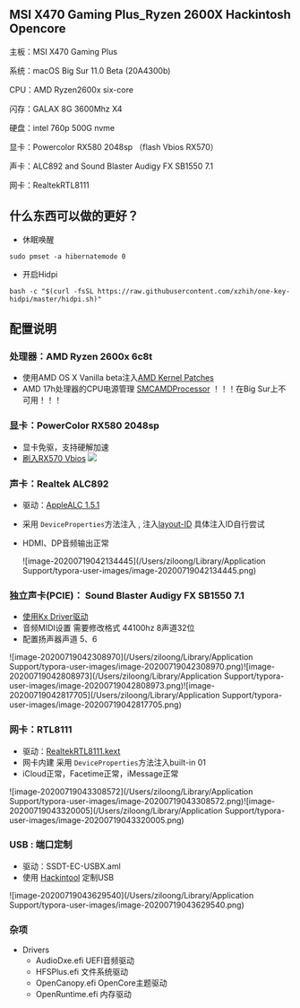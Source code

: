 ## MSI X470 Gaming Plus_Ryzen 2600X Hackintosh Opencore



主板：MSI X470 Gaming Plus 

系统：macOS Big Sur 11.0 Beta (20A4300b)

CPU：AMD Ryzen2600x six-core

闪存：GALAX 8G 3600Mhz X4

硬盘：intel 760p 500G nvme

显卡：Powercolor RX580 2048sp （flash Vbios RX570）

声卡：ALC892 and Sound Blaster Audigy FX SB1550 7.1

网卡：RealtekRTL8111 



## 什么东西可以做的更好？

- 休眠唤醒


`sudo pmset -a hibernatemode 0`

- 开启Hidpi

`bash -c "$(curl -fsSL https://raw.githubusercontent.com/xzhih/one-key-hidpi/master/hidpi.sh)"`



## 配置说明

### 处理器：AMD Ryzen 2600x 6c8t

- 使用AMD OS X Vanilla beta注入[AMD Kernel Patches](https://github.com/AMD-OSX/AMD_Vanilla/tree/experimental-opencore)
- AMD 17h处理器的CPU电源管理  [SMCAMDProcessor](https://github.com/trulyspinach/SMCAMDProcessor)    ！！！在Big Sur上不可用！！！

### 显卡：PowerColor RX580 2048sp

- 显卡免驱，支持硬解加速
- [刷入RX570 Vbios](http://bbs.pcbeta.com/viewthread-1822790-1-1.html)
![](![image-20200719040550344.png](https://github.com/Ziloong/macOS-big-sur-for-Ryzen-2600x-OpenCore-EFI/blob/master/Readme_jpg/image-20200719040550344.png?raw=true))


### 声卡：Realtek ALC892 

- 驱动：[AppleALC 1.5.1](https://github.com/acidanthera/AppleALC)

- 采用 `DeviceProperties`方法注入 , 注入[layout-ID](https://github.com/acidanthera/AppleALC/wiki/Supported-codecs)  具体注入ID自行尝试

- HDMI、DP音频输出正常

  ![image-20200719042134445](/Users/ziloong/Library/Application Support/typora-user-images/image-20200719042134445.png)



### 独立声卡(PCIE)： Sound Blaster Audigy FX SB1550 7.1

- [使用Kx Driver驱动](https://www.insanelymac.com/forum/topic/321954-kx-audio-driver-mod-sound-blaster-live-audigy-124rx-emu-edsp/)
- 音频MIDI设置 需要修改格式 44100hz 8声道32位
- 配置扬声器声道 5、6

![image-20200719042308970](/Users/ziloong/Library/Application Support/typora-user-images/image-20200719042308970.png)![image-20200719042808973](/Users/ziloong/Library/Application Support/typora-user-images/image-20200719042808973.png)![image-20200719042817705](/Users/ziloong/Library/Application Support/typora-user-images/image-20200719042817705.png)



### 网卡：RTL8111 

- 驱动：[RealtekRTL8111.kext](https://github.com/Mieze/RTL8111_driver_for_OS_X/releases)
- 网卡内建  采用 `DeviceProperties`方法注入built-in 01
- iCloud正常，Facetime正常，iMessage正常

![image-20200719043308572](/Users/ziloong/Library/Application Support/typora-user-images/image-20200719043308572.png)![image-20200719043320005](/Users/ziloong/Library/Application Support/typora-user-images/image-20200719043320005.png)



### USB : 端口定制

- 驱动：SSDT-EC-USBX.aml
- 使用 [Hackintool](http://headsoft.com.au/download/mac/Hackintool.zip) 定制USB

![image-20200719043629540](/Users/ziloong/Library/Application Support/typora-user-images/image-20200719043629540.png)



### 杂项

- Drivers
  - AudioDxe.efi UEFI音频驱动
  - HFSPlus.efi  文件系统驱动
  - OpenCanopy.efi  OpenCore主题驱动
  - OpenRuntime.efi 内存驱动
